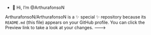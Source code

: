 - 👋 Hi, I’m @ArthurafonsoN

ArthurafonsoN/ArthurafonsoN is a ✨ special ✨ repository because its `README.md` (this file) appears on your GitHub profile.
You can click the Preview link to take a look at your changes.
--->
